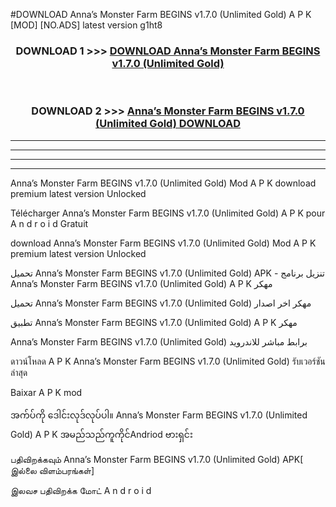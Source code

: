 #DOWNLOAD Anna’s Monster Farm BEGINS  v1.7.0 (Unlimited Gold) A P K [MOD] [NO.ADS] latest version g1ht8



<div align="center">

<h3>DOWNLOAD 1 >>> <a href="https://teeasianyam.web.app?sq=Anna’s Monster Farm BEGINS  v1.7.0 (Unlimited Gold)">DOWNLOAD Anna’s Monster Farm BEGINS  v1.7.0 (Unlimited Gold) </a></h3><br>

<h3>DOWNLOAD 2 >>> <a href="https://teeasianyam.web.app?sq=Anna’s Monster Farm BEGINS  v1.7.0 (Unlimited Gold) ">Anna’s Monster Farm BEGINS  v1.7.0 (Unlimited Gold)  DOWNLOAD </a></h3>

</div>


----------------------------------------------------------

----------------------------------------------------------

----------------------------------------------------------

----------------------------------------------------------


Anna’s Monster Farm BEGINS  v1.7.0 (Unlimited Gold)  Mod A P K download premium latest version Unlocked

Télécharger Anna’s Monster Farm BEGINS  v1.7.0 (Unlimited Gold)  A P K pour A n d r o i d Gratuit

download Anna’s Monster Farm BEGINS  v1.7.0 (Unlimited Gold)  Mod A P K premium latest version Unlocked

تحميل Anna’s Monster Farm BEGINS  v1.7.0 (Unlimited Gold)  APK - تنزيل برنامج Anna’s Monster Farm BEGINS  v1.7.0 (Unlimited Gold)  A P K مهكر

تحميل Anna’s Monster Farm BEGINS  v1.7.0 (Unlimited Gold)  مهكر اخر اصدار

تطبيق Anna’s Monster Farm BEGINS  v1.7.0 (Unlimited Gold)  A P K مهكر

Anna’s Monster Farm BEGINS  v1.7.0 (Unlimited Gold)  برابط مباشر للاندرويد

ดาวน์โหลด A P K Anna’s Monster Farm BEGINS  v1.7.0 (Unlimited Gold)  รับเวอร์ชันล่าสุด

Baixar A P K mod

အက်ပ်ကို ဒေါင်းလုဒ်လုပ်ပါ။ Anna’s Monster Farm BEGINS  v1.7.0 (Unlimited Gold)  A P K အမည်သည်ကူကိုင်Andriod ဗားရှင်း

பதிவிறக்கவும் Anna’s Monster Farm BEGINS  v1.7.0 (Unlimited Gold)  APK[ இல்லை விளம்பரங்கள்] 
 
இலவச பதிவிறக்க மோட் A n d r o i d




